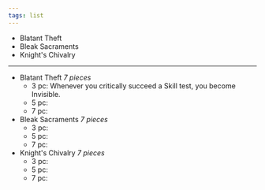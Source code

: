 ```yaml
---
tags: list
---
```

- Blatant Theft
- Bleak Sacraments
- Knight's Chivalry
---
- Blatant Theft *7 pieces*
	- 3 pc: Whenever you critically succeed a Skill test, you become Invisible.
	- 5 pc: 
	- 7 pc:
- Bleak Sacraments *7 pieces*
	- 3 pc:
	- 5 pc:
	- 7 pc:
- Knight's Chivalry *7 pieces*
	- 3 pc:
	- 5 pc:
	- 7 pc: